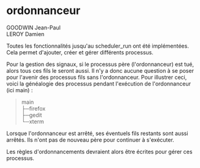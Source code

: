 # ordonnanceur

GOODWIN Jean-Paul  
LEROY Damien

Toutes les fonctionnalités jusqu'au scheduler_run ont été implémentées. Cela permet d'ajouter, créer et gérer différents processus.

Pour la gestion des signaux, si le processus père (l'ordonnanceur) est tué, alors tous ces fils le seront aussi. Il n'y a donc aucune question à se poser pour l'avenir des processus fils sans l'ordonnanceur.
Pour illustrer ceci, voici la généalogie des processus pendant l'exécution de l'ordonnanceur (ici main) :  
>    main  
>    ├─firefox  
>    ├─gedit  
>    └─xterm  

Lorsque l'ordonnanceur est arrêté, ses éventuels fils restants sont aussi arrêtés. Ils n'ont pas de nouveau père pour continuer à s'exécuter.  

Les règles d'ordonnancements devraient alors être écrites pour gérer ces processus.
